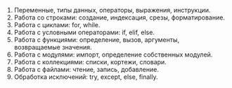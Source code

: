 1. Переменные, типы данных, операторы, выражения, инструкции. 
2. Работа со строками: создание, индексация, срезы, форматирование.
3. Работа с циклами: for, while.
4. Работа с условными операторами: if, elif, else.
5. Работа с функциями: определение, вызов, аргументы, возвращаемые значения.
6. Работа с модулями: импорт, определение собственных модулей.
7. Работа с коллекциями: списки, кортежи, словари.
8. Работа с файлами: чтение, запись, добавление.
9. Обработка исключений: try, except, else, finally.